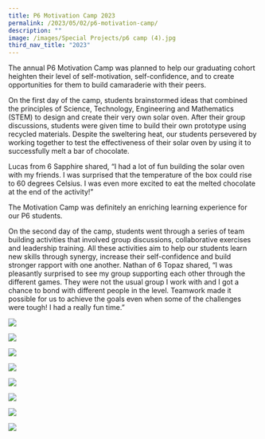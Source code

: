 ```yaml
---
title: P6 Motivation Camp 2023
permalink: /2023/05/02/p6-motivation-camp/
description: ""
image: /images/Special Projects/p6 camp (4).jpg
third_nav_title: "2023"
---
```

The annual P6 Motivation Camp was planned to help our graduating cohort heighten their level of self-motivation, self-confidence, and to create opportunities for them to build camaraderie with their peers.

On the first day of the camp, students brainstormed ideas that combined the principles of Science, Technology, Engineering and Mathematics (STEM) to design and create their very own solar oven. After their group discussions, students were given time to build their own prototype using recycled materials. Despite the sweltering heat, our students persevered by working together to test the effectiveness of their solar oven by using it to successfully melt a bar of chocolate.

Lucas from 6 Sapphire shared, “I had a lot of fun building the solar oven with my friends. I was surprised that the temperature of the box could rise to 60 degrees Celsius. I was even more excited to eat the melted chocolate at the end of the activity!”

The Motivation Camp was definitely an enriching learning experience for our P6 students.

On the second day of the camp, students went through a series of team building activities that involved group discussions, collaborative exercises and leadership training. All these activities aim to help our students learn new skills through synergy, increase their self-confidence and build stronger rapport with one another. Nathan of 6 Topaz shared, “I was pleasantly surprised to see my group supporting each other through the different games. They were not the usual group I work with and I got a chance to bond with different people in the level. Teamwork made it possible for us to achieve the goals even when some of the challenges were tough! I had a really fun time.”

![](/images/Special%20Projects/p6%20camp%20(1).jpg)

![](/images/Special%20Projects/p6%20camp%20(2).jpg)

![](/images/Special%20Projects/p6%20camp%20(3).jpg)

![](/images/Special%20Projects/p6%20camp%20(4).jpg)

![](/images/Special%20Projects/p6%20camp%20(5).jpg)

![](/images/Special%20Projects/p6%20camp%20(6).jpg)

![](/images/Special%20Projects/p6%20camp%20(7).jpg)

![](/images/Special%20Projects/p6%20camp%20(8).jpg)